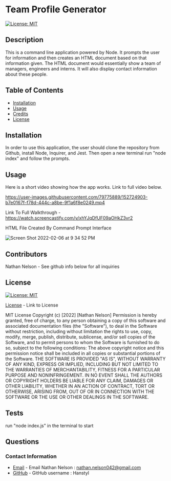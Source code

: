 # Team Profile Generator
  
  [![License: MIT](https://img.shields.io/badge/License-MIT-yellow.svg)](https://opensource.org/licenses/MIT)
    
  ## Description

  This is a command line application powered by Node. It prompts the user for information and then creates an HTML document based on that information given. The HTML document would essentially show a team of managers, engineers and interns. It will also display contact information about these people. 

  ## Table of Contents

  * [Installation](#installation)
  * [Usage](#usage)
  * [Credits](#credits)
  * [License](#license)

  ## Installation

  In order to use this application, the user should clone the repository from Github, install Node, Inquirer, and Jest. Then open a new terminal run "node index" and follow the prompts.

  ## Usage

  Here is a short video showing how the app works. Link to full video below.

  https://user-images.githubusercontent.com/79775889/152724903-b7e0167f-f78d-444c-a8be-9f1a6f8e0249.mp4

  Link To Full Walkthrough - https://watch.screencastify.com/v/xhYJqDfUF09aOHkZ3vr2
  
  HTML File Created By Command Prompt Interface
  
  ![Screen Shot 2022-02-06 at 9 34 52 PM](https://user-images.githubusercontent.com/79775889/152725242-5be60d37-a031-4f21-af6d-4f7b043efb3d.png)


  ## Contributors

  Nathan Nelson - See github info below for all inquiries 

  ## License

  [![License: MIT](https://img.shields.io/badge/License-MIT-yellow.svg)](https://opensource.org/licenses/MIT)

  [License](https://opensource.org/licenses/MIT) - Link to License

  
MIT License
Copyright (c) [2022] [Nathan Nelson]
Permission is hereby granted, free of charge, to any person obtaining a copy
of this software and associated documentation files (the "Software"), to deal
in the Software without restriction, including without limitation the rights
to use, copy, modify, merge, publish, distribute, sublicense, and/or sell
copies of the Software, and to permit persons to whom the Software is
furnished to do so, subject to the following conditions:
The above copyright notice and this permission notice shall be included in all
copies or substantial portions of the Software.
THE SOFTWARE IS PROVIDED "AS IS", WITHOUT WARRANTY OF ANY KIND, EXPRESS OR
IMPLIED, INCLUDING BUT NOT LIMITED TO THE WARRANTIES OF MERCHANTABILITY,
FITNESS FOR A PARTICULAR PURPOSE AND NONINFRINGEMENT. IN NO EVENT SHALL THE
AUTHORS OR COPYRIGHT HOLDERS BE LIABLE FOR ANY CLAIM, DAMAGES OR OTHER
LIABILITY, WHETHER IN AN ACTION OF CONTRACT, TORT OR OTHERWISE, ARISING FROM,
OUT OF OR IN CONNECTION WITH THE SOFTWARE OR THE USE OR OTHER DEALINGS IN THE
SOFTWARE.


  ## Tests

  run "node index.js" in the terminal to start

  ## Questions
  ### Contact Information
* [Email](mailto:nathan.nelson042@gmail.com) - Email Nathan Nelson : nathan.nelson042@gmail.com
* [GitHub](https://github.com/Hanstyl) - GitHub username : Hanstyl
